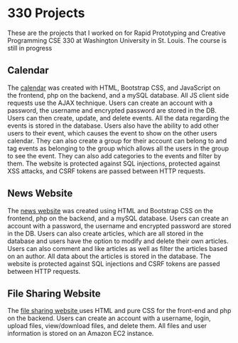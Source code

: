 # 330 Projects
These are the projects that I worked on for Rapid Prototyping and Creative Programming CSE 330 at Washington University in St. Louis.  The course is still in progress

## Calendar
The [calendar](http://ec2-44-202-112-86.compute-1.amazonaws.com/~griffinlorimer/m5/group/#loaded) was created with HTML, Bootstrap CSS, and JavaScript on the frontend, php on the backend, and a mySQL database.  All JS client side requests use the AJAX technique.  Users can create an account with a password, the username and encrypted password are stored in the DB.  Users can then create, update, and delete events.  All the data regarding the events is stored in the database.  Users also have the ability to add other users to their event, which causes the event to show on the other users calendar.  They can also create a group for their account can belong to and tag events as belonging to the group which allows all the users in the group to see the event.  They can also add categories to the events and filter by them.  The website is protected against SQL injections, protected against XSS attacks, and CSRF tokens are passed between HTTP requests. 

## News Website
The [news website](http://ec2-44-202-112-86.compute-1.amazonaws.com/~griffinlorimer/m3/group/homepage.php) was created using HTML and Bootstrap CSS on the frontend, php on the backend, and a mySQL database.  Users can create an account with a password, the username and encrypted password are stored in the DB.  Users can also create articles, which are all stored in the database and users have the option to modify and delete their own articles.  Users can also comment and like articles as well as filter the articles based on an author.  All data about the articles is stored in the database.  The website is protected against SQL injections and CSRF tokens are passed between HTTP requests. 

## File Sharing Website
The [file sharing website ](http://ec2-44-202-112-86.compute-1.amazonaws.com/~griffinlorimer/m2login.html)
uses HTML and pure CSS for the front-end and php on the backend.  Users can create an account with a username, login, upload files, view/download files, and delete them.  All files and user information is stored on an Amazon EC2 instance.
